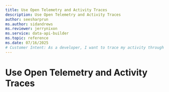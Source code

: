 ```yaml
---
title: Use Open Telemetry and Activity Traces
description: Use Open Telemetry and Activity Traces
author: seesharprun
ms.author: sidandrews
ms.reviewer: jerrynixon
ms.service: data-api-builder
ms.topic: reference
ms.date: 07/16/2025
# Customer Intent: As a developer, I want to trace my activity through connected logs, so I can debug distributed operations. 
---
```


# Use Open Telemetry and Activity Traces